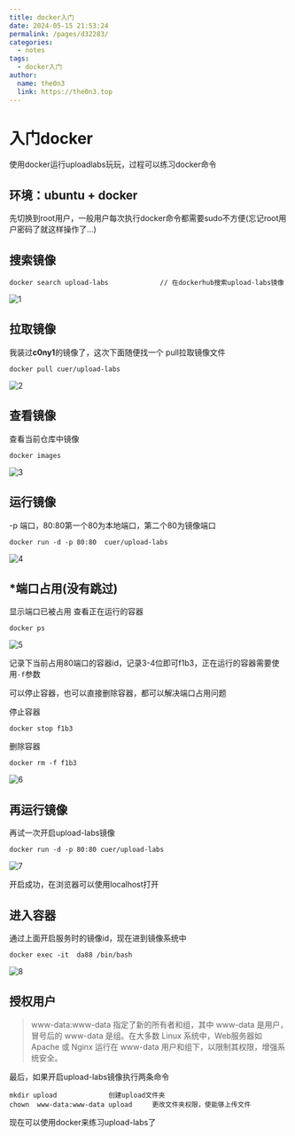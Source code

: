 ```yaml
---
title: docker入门
date: 2024-05-15 21:53:24
permalink: /pages/d32283/
categories:
  - notes
tags:
  - docker入门
author: 
  name: the0n3
  link: https://the0n3.top
---
```


# 入门docker

使用docker运行uploadlabs玩玩，过程可以练习docker命令

## **环境：ubuntu + docker**

先切换到root用户，一般用户每次执行docker命令都需要sudo不方便(忘记root用户密码了就这样操作了…)

## 搜索镜像

```docker
docker search upload-labs             // 在dockerhub搜索upload-labs镜像
```

![1](https://the0n3.top/medias/docker_1/1.png)

## 拉取镜像

我装过**c0ny1**的镜像了，这次下面随便找一个
pull拉取镜像文件

```docker
docker pull cuer/upload-labs
```

![2](https://the0n3.top/medias/docker_1/2.png)

## 查看镜像

查看当前仓库中镜像

```docker
docker images
```

![3](https://the0n3.top/medias/docker_1/3.png)

## 运行镜像

-p 端口，80:80第一个80为本地端口，第二个80为镜像端口

```docker
docker run -d -p 80:80  cuer/upload-labs
```

![4](https://the0n3.top/medias/docker_1/4.png)

## *端口占用(没有跳过)

显示端口已被占用
查看正在运行的容器

```docker
docker ps
```

![5](https://the0n3.top/medias/docker_1/5.png)

记录下当前占用80端口的容器id，记录3-4位即可f1b3，正在运行的容器需要使用`-f`参数

可以停止容器，也可以直接删除容器，都可以解决端口占用问题

停止容器

```docker
docker stop f1b3
```

删除容器

```docker
docker rm -f f1b3
```

![6](https://the0n3.top/medias/docker_1/6.png)

## 再运行镜像

再试一次开启upload-labs镜像

```docker
docker run -d -p 80:80 cuer/upload-labs
```

![7](https://the0n3.top/medias/docker_1/7.png)

开启成功，在浏览器可以使用localhost打开

## 进入容器

通过上面开启服务时的镜像id，现在进到镜像系统中

```docker
docker exec -it  da88 /bin/bash
```

![8](https://the0n3.top/medias/docker_1/8.png)

## 授权用户

> www-data:www-data 指定了新的所有者和组，其中 www-data 是用户，冒号后的 www-data 是组。在大多数 Linux 系统中，Web服务器如 Apache 或 Nginx 运行在 www-data 用户和组下，以限制其权限，增强系统安全。

最后，如果开启upload-labs镜像执行两条命令

```shell
mkdir upload             创建upload文件夹
chown  www-data:www-data upload     更改文件夹权限，使能够上传文件
```

现在可以使用docker来练习upload-labs了
